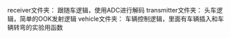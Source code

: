 receiver文件夹：
  跟随车逻辑，使用ADC进行解码
transmitter文件夹：
  头车逻辑，简单的OOK发射逻辑
vehicle文件夹：
  车辆控制逻辑，里面有车辆插入和车辆转弯的实验用函数